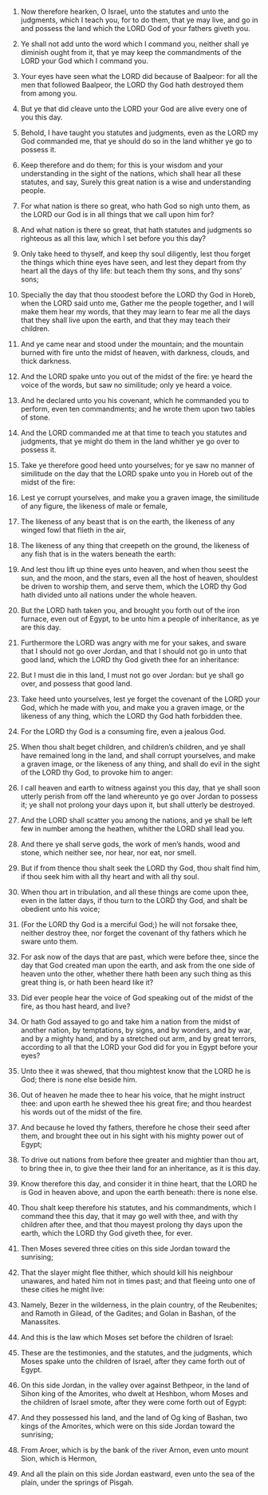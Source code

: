 1. Now therefore hearken, O Israel, unto the statutes and unto the
judgments, which I teach you, for to do them, that ye may live, and go
in and possess the land which the LORD God of your fathers giveth you.

2. Ye shall not add unto the word which I command you, neither shall
ye diminish ought from it, that ye may keep the commandments of the
LORD your God which I command you.

3. Your eyes have seen what the LORD did because of Baalpeor: for all
the men that followed Baalpeor, the LORD thy God hath destroyed them
from among you.

4. But ye that did cleave unto the LORD your God are alive every one
of you this day.

5. Behold, I have taught you statutes and judgments, even as the LORD
my God commanded me, that ye should do so in the land whither ye go to
possess it.

6. Keep therefore and do them; for this is your wisdom and your
understanding in the sight of the nations, which shall hear all these
statutes, and say, Surely this great nation is a wise and
understanding people.

7. For what nation is there so great, who hath God so nigh unto them,
as the LORD our God is in all things that we call upon him for?

8. And what nation is there so great, that hath statutes and judgments so
righteous as all this law, which I set before you this day?

9. Only
take heed to thyself, and keep thy soul diligently, lest thou forget
the things which thine eyes have seen, and lest they depart from thy
heart all the days of thy life: but teach them thy sons, and thy sons’
sons;

10. Specially the day that thou stoodest before the LORD thy
God in Horeb, when the LORD said unto me, Gather me the people
together, and I will make them hear my words, that they may learn to
fear me all the days that they shall live upon the earth, and that
they may teach their children.

11. And ye came near and stood under the mountain; and the mountain
burned with fire unto the midst of heaven, with darkness, clouds, and
thick darkness.

12. And the LORD spake unto you out of the midst of the fire: ye
heard the voice of the words, but saw no similitude; only ye heard a
voice.

13. And he declared unto you his covenant, which he commanded you to
perform, even ten commandments; and he wrote them upon two tables of
stone.

14. And the LORD commanded me at that time to teach you statutes and
judgments, that ye might do them in the land whither ye go over to
possess it.

15. Take ye therefore good heed unto yourselves; for ye saw no manner
of similitude on the day that the LORD spake unto you in Horeb out of
the midst of the fire:

16. Lest ye corrupt yourselves, and make you a
graven image, the similitude of any figure, the likeness of male or
female,

17. The likeness of any beast that is on the earth, the
likeness of any winged fowl that flieth in the air,

18. The likeness
of any thing that creepeth on the ground, the likeness of any fish
that is in the waters beneath the earth:

19. And lest thou lift up
thine eyes unto heaven, and when thou seest the sun, and the moon, and
the stars, even all the host of heaven, shouldest be driven to worship
them, and serve them, which the LORD thy God hath divided unto all
nations under the whole heaven.

20. But the LORD hath taken you, and brought you forth out of the
iron furnace, even out of Egypt, to be unto him a people of
inheritance, as ye are this day.

21. Furthermore the LORD was angry with me for your sakes, and sware
that I should not go over Jordan, and that I should not go in unto
that good land, which the LORD thy God giveth thee for an inheritance:

22. But I must die in this land, I must not go over Jordan: but ye
shall go over, and possess that good land.

23. Take heed unto yourselves, lest ye forget the covenant of the
LORD your God, which he made with you, and make you a graven image, or
the likeness of any thing, which the LORD thy God hath forbidden thee.

24. For the LORD thy God is a consuming fire, even a jealous God.

25. When thou shalt beget children, and children’s children, and ye
shall have remained long in the land, and shall corrupt yourselves,
and make a graven image, or the likeness of any thing, and shall do
evil in the sight of the LORD thy God, to provoke him to anger:

26. I
call heaven and earth to witness against you this day, that ye shall
soon utterly perish from off the land whereunto ye go over Jordan to
possess it; ye shall not prolong your days upon it, but shall utterly
be destroyed.

27. And the LORD shall scatter you among the nations, and ye shall be
left few in number among the heathen, whither the LORD shall lead you.

28. And there ye shall serve gods, the work of men’s hands, wood and
stone, which neither see, nor hear, nor eat, nor smell.

29. But if from thence thou shalt seek the LORD thy God, thou shalt
find him, if thou seek him with all thy heart and with all thy soul.

30. When thou art in tribulation, and all these things are come upon
thee, even in the latter days, if thou turn to the LORD thy God, and
shalt be obedient unto his voice;

31. (For the LORD thy God is a
merciful God;) he will not forsake thee, neither destroy thee, nor
forget the covenant of thy fathers which he sware unto them.

32. For ask now of the days that are past, which were before thee,
since the day that God created man upon the earth, and ask from the
one side of heaven unto the other, whether there hath been any such
thing as this great thing is, or hath been heard like it?

33. Did
ever people hear the voice of God speaking out of the midst of the
fire, as thou hast heard, and live?

34. Or hath God assayed to go
and take him a nation from the midst of another nation, by
temptations, by signs, and by wonders, and by war, and by a mighty
hand, and by a stretched out arm, and by great terrors, according to
all that the LORD your God did for you in Egypt before your eyes?

35. Unto thee it was shewed, that thou mightest know that the LORD he
is God; there is none else beside him.

36. Out of heaven he made thee to hear his voice, that he might
instruct thee: and upon earth he shewed thee his great fire; and thou
heardest his words out of the midst of the fire.

37. And because he loved thy fathers, therefore he chose their seed
after them, and brought thee out in his sight with his mighty power
out of Egypt;

38. To drive out nations from before thee greater and
mightier than thou art, to bring thee in, to give thee their land for
an inheritance, as it is this day.

39. Know therefore this day, and consider it in thine heart, that the
LORD he is God in heaven above, and upon the earth beneath: there is
none else.

40. Thou shalt keep therefore his statutes, and his commandments,
which I command thee this day, that it may go well with thee, and with
thy children after thee, and that thou mayest prolong thy days upon
the earth, which the LORD thy God giveth thee, for ever.

41. Then Moses severed three cities on this side Jordan toward the
sunrising;

42. That the slayer might flee thither, which should kill
his neighbour unawares, and hated him not in times past; and that
fleeing unto one of these cities he might live:

43. Namely, Bezer in
the wilderness, in the plain country, of the Reubenites; and Ramoth in
Gilead, of the Gadites; and Golan in Bashan, of the Manassites.

44. And this is the law which Moses set before the children of
Israel:

45. These are the testimonies, and the statutes, and the
judgments, which Moses spake unto the children of Israel, after they
came forth out of Egypt.

46. On this side Jordan, in the valley over against Bethpeor, in the
land of Sihon king of the Amorites, who dwelt at Heshbon, whom Moses
and the children of Israel smote, after they were come forth out of
Egypt:

47. And they possessed his land, and the land of Og king of
Bashan, two kings of the Amorites, which were on this side Jordan
toward the sunrising;

48. From Aroer, which is by the bank of the
river Arnon, even unto mount Sion, which is Hermon,

49. And all the
plain on this side Jordan eastward, even unto the sea of the plain,
under the springs of Pisgah.